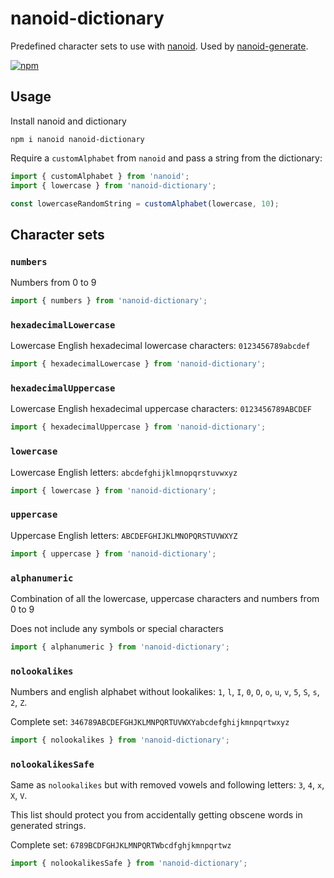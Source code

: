 # nanoid-dictionary
Predefined character sets to use with [nanoid](https://github.com/ai/nanoid). Used by [nanoid-generate](https://github.com/CyberAP/nanoid-generate).

[![npm](https://img.shields.io/npm/v/nanoid-dictionary)](https://www.npmjs.com/package/nanoid-dictionary)

## Usage

Install nanoid and dictionary

`npm i nanoid nanoid-dictionary`

Require a `customAlphabet` from `nanoid` and pass a string from the dictionary:

```javascript
import { customAlphabet } from 'nanoid';
import { lowercase } from 'nanoid-dictionary';

const lowercaseRandomString = customAlphabet(lowercase, 10);
```


## Character sets

### `numbers`

Numbers from 0 to 9

```javascript
import { numbers } from 'nanoid-dictionary';
```

### `hexadecimalLowercase`

Lowercase English hexadecimal lowercase characters: `0123456789abcdef`

```javascript
import { hexadecimalLowercase } from 'nanoid-dictionary';
```

### `hexadecimalUppercase`

Lowercase English hexadecimal uppercase characters: `0123456789ABCDEF`

```javascript
import { hexadecimalUppercase } from 'nanoid-dictionary';
```

### `lowercase`

Lowercase English letters: `abcdefghijklmnopqrstuvwxyz`

```javascript
import { lowercase } from 'nanoid-dictionary';
```

### `uppercase`

Uppercase English letters: `ABCDEFGHIJKLMNOPQRSTUVWXYZ`

```javascript
import { uppercase } from 'nanoid-dictionary';
```

### `alphanumeric`

Combination of all the lowercase, uppercase characters and numbers from 0 to 9

Does not include any symbols or special characters

```javascript
import { alphanumeric } from 'nanoid-dictionary';
```

### `nolookalikes`

Numbers and english alphabet without lookalikes: `1`, `l`, `I`, `0`, `O`, `o`, `u`, `v`, `5`, `S`, `s`, `2`, `Z`.

Complete set: `346789ABCDEFGHJKLMNPQRTUVWXYabcdefghijkmnpqrtwxyz`

```javascript
import { nolookalikes } from 'nanoid-dictionary';
```

### `nolookalikesSafe`

Same as `nolookalikes` but with removed vowels and following letters: `3`, `4`, `x`, `X`, `V`.

This list should protect you from accidentally getting obscene words in generated strings.

Complete set: `6789BCDFGHJKLMNPQRTWbcdfghjkmnpqrtwz`

```javascript
import { nolookalikesSafe } from 'nanoid-dictionary';
```
